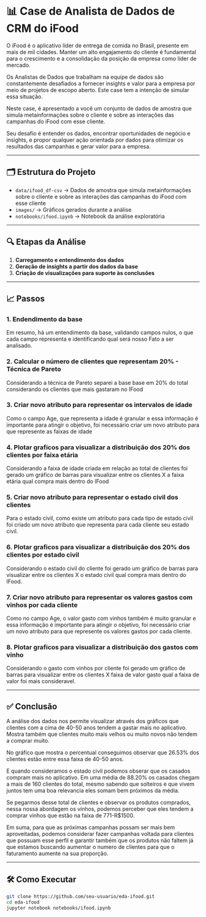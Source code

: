 # 📊 Case de Analista de Dados de CRM do iFood

O iFood é o aplicativo líder de entrega de comida no Brasil, presente em mais de mil cidades. Manter um alto engajamento do cliente é fundamental para o crescimento e a consolidação da posição da empresa como líder de mercado.

Os Analistas de Dados que trabalham na equipe de dados são constantemente desafiados a fornecer insights e valor para a empresa por meio de projetos de escopo aberto. Este case tem a intenção de simular essa situação.

Neste case, é apresentado a você um conjunto de dados de amostra que simula metainformações sobre o cliente e sobre as interações das campanhas do iFood com esse cliente.

Seu desafio é entender os dados, encontrar oportunidades de negócio e insights, e propor qualquer ação orientada por dados para otimizar os resultados das campanhas e gerar valor para a empresa.

---

## 🗂️ Estrutura do Projeto

- `data/ifood_df-csv` → Dados de amostra que simula metainformações sobre o cliente e sobre as interações das campanhas do iFood com esse cliente
- `images/` → Gráficos gerados durante a análise
- `notebooks/ifood.ipynb` → Notebook da análise exploratória

---

## 🔍 Etapas da Análise

1. **Carregamento e entendimento dos dados**
2. **Geração de insights a partir dos dados da base**
3. **Criação de visualizações para suporte às conclusões**

---

## 📈 Passos

### 1. Endendimento da base  
 Em resumo, há um entendimento da base, validando campos nulos, o que cada campo representa e identificando qual será nosso Fato a ser analisado.

### 2. Calcular o número de clientes que representam 20% - Técnica de Pareto
 Considerando a técnica de Pareto separei a base base em 20% do total considerando os clientes que mais gastaram no IFood

### 3. Criar novo atributo para representar os intervalos de idade 
 Como o campo Age, que representa a idade é granular e essa informação é importante para atingir o objetivo, foi necessário criar um novo atributo para que represente as faixas de idade

### 4. Plotar graficos para visualizar a distribuição dos 20% dos clientes por faixa etária  
 Considerando a faixa de idade criada em relação ao total de clientes foi gerado um gráfico de barras para visualizar entre os clientes X a faixa etária qual compra mais dentro do IFood
 
### 5. Criar novo atributo para representar o estado civil dos clientes 
 Para o estado civil, como existe um atributo para cada tipo de estado civil foi criado um novo atributo que representa para cada cliente seu estado civil.

 ### 6. Plotar graficos para visualizar a distribuição dos 20% dos clientes por estado civil  
 Considerando o estado civil do cliente foi gerado um gráfico de barras para visualizar entre os clientes X o estado civil qual compra mais dentro do IFood.
 
### 7. Criar novo atributo para representar os valores gastos com vinhos por cada cliente  
 Como no campo Age, o valor gasto com vinhos também é muito granular e essa informação é importante para atingir o objetivo, foi necessário criar um novo atributo para que represente os valores gastos por cada cliente.
 
### 8. Plotar graficos para visualizar a distribuição dos gastos com vinho  
Considerando o gasto com vinhos por cliente foi gerado um gráfico de barras para visualizar entre os clientes X faixa de valor gasto qual a faixa de valor foi mais consideravel.

---

## ✅ Conclusão

A análise dos dados nos permite visualizar através dos gráficos que clientes com a cima de 40-50 anos tendem a gastar mais no aplicativo. Mostra também que clientes muito mais velhos ou muito novos não tendem a comprar muito.

No gráfico que mostra o percentual conseguimos observar que 26.53% dos clientes estão entre essa faixa de 40-50 anos.

E quando consideramos o estado civil podemos obserar que os casados compram mais no aplicativo. Em uma média de 88.20% os casados chegam a mais de 160 clientes do total, mesmo sabendo que solteiros e que vivem juntos tem uma boa relevancia eles somam bem próximos da média.

Se pegarmos desse total de clientes e observar os produtos comprados, nessa nossa abordagem os vinhos, podemos perceber que eles tendem a comprar vinhos que estão na faixa de 771-R$1500.

Em suma, para que as próximas campanhas possam ser mais bem aproveitadas, podemos considerar fazer campanhas voltada para clientes que possuam esse perfil e garantir também que os produtos não faltem já que estamos buscando aumentar o numero de clientes para que o faturamento aumente na sua proporção.

---

## 🛠️ Como Executar

```bash
git clone https://github.com/seu-usuario/eda-ifood.git
cd eda-ifood
jupyter notebook notebooks/ifood.ipynb